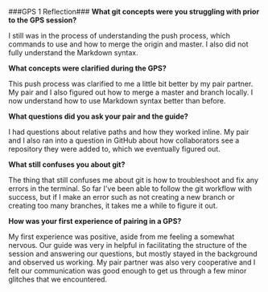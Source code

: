 ###GPS 1 Reflection###
**What git concepts were you struggling with prior to the GPS session?**

I still was in the process of understanding the push process, which commands to use and how to merge the origin and master. I also did not fully understand the Markdown syntax.

**What concepts were clarified during the GPS?**

This push process was clarified to me a little bit better by my pair partner. My pair and I also figured out how to merge a master and branch locally. I now understand how to use Markdown syntax better than before.

**What questions did you ask your pair and the guide?**

I had questions about relative paths and how they worked inline. My pair and I also ran into a question in GitHub about how collaborators see a repository they were added to, which we eventually figured out.

**What still confuses you about git?**

The thing that still confuses me about git is how to troubleshoot and fix any errors in the terminal. So far I've been able to follow the git workflow with success, but if I make an error such as not creating a new branch or creating too many branches, it takes me a while to figure it out.

**How was your first experience of pairing in a GPS?**

My first experience was positive, aside from me feeling a somewhat nervous. Our guide was very in helpful in facilitating the structure of the session and answering our questions, but mostly stayed in the background and observed us working. My pair partner was also very cooperative and I felt our communication was good enough to get us through a few minor glitches that we encountered.